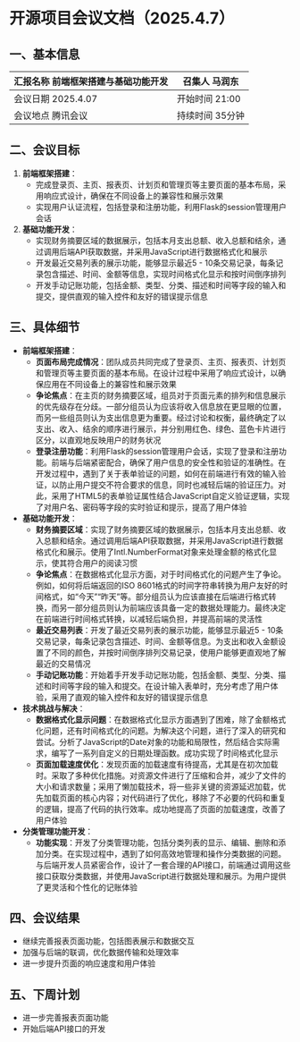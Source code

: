 # 开源项目会议文档（2025.4.7）

## 一、基本信息

| 汇报名称    前端框架搭建与基础功能开发 | 召集人 马润东      |
| -------------------------------------- | ------------------ |
| 会议日期    2025.4.07                  | 开始时间    21:00  |
| 会议地点   腾讯会议                    | 持续时间    35分钟 |

## 二、会议目标  
1. **前端框架搭建**：
   - 完成登录页、主页、报表页、计划页和管理页等主要页面的基本布局，采用响应式设计，确保在不同设备上的兼容性和展示效果
   - 实现用户认证流程，包括登录和注册功能，利用Flask的session管理用户会话
2. **基础功能开发**：
   - 实现财务摘要区域的数据展示，包括本月支出总额、收入总额和结余，通过调用后端API获取数据，并采用JavaScript进行数据格式化和展示
   - 开发最近交易列表的展示功能，能够显示最近5 - 10条交易记录，每条记录包含描述、时间、金额等信息，实现时间格式化显示和按时间倒序排列
   - 开发手动记账功能，包括金额、类型、分类、描述和时间等字段的输入和提交，提供直观的输入控件和友好的错误提示信息

## **三、具体细节**

- **前端框架搭建**：
  - **页面布局完成情况**：团队成员共同完成了登录页、主页、报表页、计划页和管理页等主要页面的基本布局。在设计过程中采用了响应式设计，以确保应用在不同设备上的兼容性和展示效果
  - **争论焦点**：在主页的财务摘要区域，组员对于页面元素的排列和信息展示的优先级存在分歧。一部分组员认为应该将收入信息放在更显眼的位置，而另一些组员则认为支出信息更为重要。经过讨论和权衡，最终确定了以支出、收入、结余的顺序进行展示，并分别用红色、绿色、蓝色卡片进行区分，以直观地反映用户的财务状况
  - **登录注册功能**：利用Flask的session管理用户会话，实现了登录和注册功能。前端与后端紧密配合，确保了用户信息的安全性和验证的准确性。在开发过程中，遇到了关于表单验证的问题，如何在前端进行有效的输入验证，以防止用户提交不符合要求的信息，同时也减轻后端的验证压力。对此，采用了HTML5的表单验证属性结合JavaScript自定义验证逻辑，实现了对用户名、密码等字段的实时验证和提示，提高了用户体验
- **基础功能开发**：
  - **财务摘要区域**：实现了财务摘要区域的数据展示，包括本月支出总额、收入总额和结余。通过调用后端API获取数据，并采用JavaScript进行数据格式化和展示。使用了Intl.NumberFormat对象来处理金额的格式化显示，使其符合用户的阅读习惯
  - **争论焦点**：在数据格式化显示方面，对于时间格式化的问题产生了争论。例如，如何将后端返回的ISO 8601格式的时间字符串转换为用户友好的时间格式，如“今天”“昨天”等。部分组员认为应该直接在后端进行格式转换，而另一部分组员则认为前端应该具备一定的数据处理能力。最终决定在前端进行时间格式转换，以减轻后端负担，并提高前端的灵活性
  - **最近交易列表**：开发了最近交易列表的展示功能，能够显示最近5 - 10条交易记录，每条记录包含描述、时间、金额等信息。为支出和收入金额设置了不同的颜色，并按时间倒序排列交易记录，使用户能够更直观地了解最近的交易情况
  - **手动记账功能**：开始着手开发手动记账功能，包括金额、类型、分类、描述和时间等字段的输入和提交。在设计输入表单时，充分考虑了用户体验，采用了直观的输入控件和友好的错误提示信息
- **技术挑战与解决**：
  - **数据格式化显示问题**：在数据格式化显示方面遇到了困难，除了金额格式化问题，还有时间格式化的问题。为解决这个问题，进行了深入的研究和尝试。分析了JavaScript的Date对象的功能和局限性，然后结合实际需求，编写了一系列自定义的日期处理函数。成功实现了时间格式化显示
  - **页面加载速度优化**：发现页面的加载速度有待提高，尤其是在初次加载时。采取了多种优化措施。对资源文件进行了压缩和合并，减少了文件的大小和请求数量；采用了懒加载技术，将一些非关键的资源延迟加载，优先加载页面的核心内容；对代码进行了优化，移除了不必要的代码和重复的逻辑，提高了代码的执行效率。成功地提高了页面的加载速度，改善了用户体验
- **分类管理功能开发**：
  - **功能实现**：开发了分类管理功能，包括分类列表的显示、编辑、删除和添加分类。在实现过程中，遇到了如何高效地管理和操作分类数据的问题。与后端开发人员紧密合作，设计了一套合理的API接口，前端通过调用这些接口获取分类数据，并使用JavaScript进行数据处理和展示。为用户提供了更灵活和个性化的记账体验

## **四、会议结果**

- 继续完善报表页面功能，包括图表展示和数据交互
- 加强与后端的联调，优化数据传输和处理效率
- 进一步提升页面的响应速度和用户体验

## **五、下周计划**

- 进一步完善报表页面功能
- 开始后端API接口的开发
